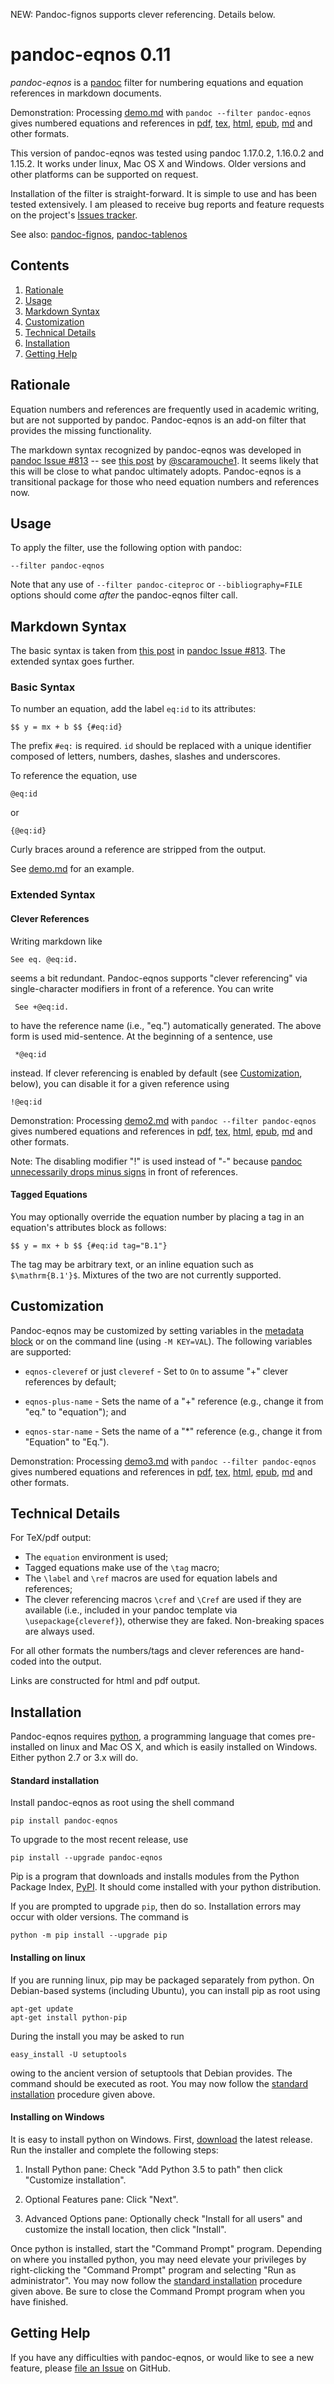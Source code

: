 

NEW: Pandoc-fignos supports clever referencing.  Details below.


pandoc-eqnos 0.11
=================

*pandoc-eqnos* is a [pandoc] filter for numbering equations and equation references in markdown documents.

Demonstration: Processing [demo.md] with `pandoc --filter pandoc-eqnos` gives numbered equations and references in [pdf], [tex], [html], [epub], [md] and other formats.

This version of pandoc-eqnos was tested using pandoc 1.17.0.2, 1.16.0.2 and 1.15.2.  It works under linux, Mac OS X and Windows.  Older versions and other platforms can be supported on request.

Installation of the filter is straight-forward.  It is simple to use and has been tested extensively.   I am pleased to receive bug reports and feature requests on the project's [Issues tracker].

See also: [pandoc-fignos], [pandoc-tablenos]

[pandoc]: http://pandoc.org/
[demo.md]: https://raw.githubusercontent.com/tomduck/pandoc-eqnos/master/demos/demo.md
[pdf]: https://raw.githubusercontent.com/tomduck/pandoc-eqnos/master/demos/out/demo.pdf
[tex]: https://raw.githubusercontent.com/tomduck/pandoc-eqnos/master/demos/out/demo.tex
[html]: https://rawgit.com/tomduck/pandoc-eqnos/master/demos/out/demo.html
[epub]: https://raw.githubusercontent.com/tomduck/pandoc-eqnos/master/demos/out/demo.epub
[md]: https://github.com/tomduck/pandoc-eqnos/blob/master/demos/out/demo.md
[Issues tracker]: https://github.com/tomduck/pandoc-eqnos/issues 
[pandoc-fignos]: https://github.com/tomduck/pandoc-fignos
[pandoc-tablenos]: https://github.com/tomduck/pandoc-tablenos 


Contents
--------

 1. [Rationale](#rationale)
 2. [Usage](#usage)
 3. [Markdown Syntax](#markdown-syntax)
 4. [Customization](#customization)
 5. [Technical Details](#technical-details)
 6. [Installation](#installation)
 7. [Getting Help](#getting-help)


Rationale
---------

Equation numbers and references are frequently used in academic writing, but are not supported by pandoc.  Pandoc-eqnos is an add-on filter that provides the missing functionality.

The markdown syntax recognized by pandoc-eqnos was developed in [pandoc Issue #813] -- see [this post] by [@scaramouche1].  It seems likely that this will be close to what pandoc ultimately adopts.  Pandoc-eqnos is a transitional package for those who need equation numbers and references now.

[pandoc Issue #813]: https://github.com/jgm/pandoc/issues/813
[this post]: https://github.com/jgm/pandoc/issues/813#issuecomment-70423503
[@scaramouche1]: https://github.com/scaramouche1


Usage
-----

To apply the filter, use the following option with pandoc:

    --filter pandoc-eqnos

Note that any use of `--filter pandoc-citeproc` or `--bibliography=FILE` options should come *after* the pandoc-eqnos filter call.


Markdown Syntax
---------------

The basic syntax is taken from [this post] in [pandoc Issue #813].  The extended syntax goes further.


### Basic Syntax ###

To number an equation, add the label `eq:id` to its attributes:

    $$ y = mx + b $$ {#eq:id}

The prefix `#eq:` is required. `id` should be replaced with a unique identifier composed of letters, numbers, dashes, slashes and underscores.

To reference the equation, use

    @eq:id

or

    {@eq:id}

Curly braces around a reference are stripped from the output.

See [demo.md] for an example.


### Extended Syntax ###

#### Clever References ####

Writing markdown like

    See eq. @eq:id.

seems a bit redundant.  Pandoc-eqnos supports "clever referencing" via single-character modifiers in front of a reference.  You can write

     See +@eq:id.

to have the reference name (i.e., "eq.") automatically generated.  The above form is used mid-sentence.  At the beginning of a sentence, use

     *@eq:id

instead.  If clever referencing is enabled by default (see [Customization](#customization), below), you can disable it for a given reference using

    !@eq:id

Demonstration: Processing [demo2.md] with `pandoc --filter pandoc-eqnos` gives numbered equations and references in [pdf][pdf2], [tex][tex2], [html][html2], [epub][epub2], [md][md2] and other formats.

Note: The disabling modifier "!" is used instead of "-" because [pandoc unnecessarily drops minus signs] in front of references.

[demo2.md]: https://raw.githubusercontent.com/tomduck/pandoc-eqnos/master/demos/demo2.md
[pdf2]: https://raw.githubusercontent.com/tomduck/pandoc-eqnos/master/demos/out/demo2.pdf
[tex2]: https://raw.githubusercontent.com/tomduck/pandoc-eqnos/master/demos/out/demo2.tex
[html2]: https://rawgit.com/tomduck/pandoc-eqnos/master/demos/out/demo2.html
[epub2]: https://raw.githubusercontent.com/tomduck/pandoc-eqnos/master/demos/out/demo2.epub
[md2]: https://github.com/tomduck/pandoc-eqnos/blob/master/demos/out/demo2.md
[pandoc unnecessarily drops minus signs]: https://github.com/jgm/pandoc/issues/2901


#### Tagged Equations ####

You may optionally override the equation number by placing a tag in an equation's attributes block as follows:

    $$ y = mx + b $$ {#eq:id tag="B.1"}

The tag may be arbitrary text, or an inline equation such as `$\mathrm{B.1'}$`.  Mixtures of the two are not currently supported.


Customization
-------------

Pandoc-eqnos may be customized by setting variables in the [metadata block] or on the command line (using `-M KEY=VAL`).  The following variables are supported:

  * `eqnos-cleveref` or just `cleveref` - Set to `On` to assume "+"
    clever references by default;

  * `eqnos-plus-name` - Sets the name of a "+" reference 
    (e.g., change it from "eq." to "equation"); and

  * `eqnos-star-name` - Sets the name of a "*" reference 
    (e.g., change it from "Equation" to "Eq.").

[metadata block]: http://pandoc.org/README.html#extension-yaml_metadata_block

Demonstration: Processing [demo3.md] with `pandoc --filter pandoc-eqnos` gives numbered equations and references in [pdf][pdf3], [tex][tex3], [html][html3], [epub][epub3], [md][md3] and other formats.

[demo3.md]: https://raw.githubusercontent.com/tomduck/pandoc-eqnos/master/demos/demo3.md
[pdf3]: https://raw.githubusercontent.com/tomduck/pandoc-eqnos/master/demos/out/demo3.pdf
[tex3]: https://raw.githubusercontent.com/tomduck/pandoc-eqnos/master/demos/out/demo3.tex
[html3]: https://rawgit.com/tomduck/pandoc-eqnos/master/demos/out/demo3.html
[epub3]: https://raw.githubusercontent.com/tomduck/pandoc-eqnos/master/demos/out/demo3.epub
[md3]: https://github.com/tomduck/pandoc-eqnos/blob/master/demos/out/demo3.md


Technical Details
-----------------

For TeX/pdf output:

  * The `equation` environment is used;
  * Tagged equations make use of the `\tag` macro;
  * The `\label` and `\ref` macros are used for equation labels and
    references;
  * The clever referencing macros `\cref` and `\Cref` are used
    if they are available (i.e., included in your pandoc template
    via `\usepackage{cleveref}`), otherwise they are faked. 
    Non-breaking spaces are always used.

For all other formats the numbers/tags and clever references are hand-coded into the output.

Links are constructed for html and pdf output.


Installation
------------

Pandoc-eqnos requires [python], a programming language that comes pre-installed on linux and Mac OS X, and which is easily installed on Windows.  Either python 2.7 or 3.x will do.

[python]: https://www.python.org/


#### Standard installation ####

Install pandoc-eqnos as root using the shell command

    pip install pandoc-eqnos

To upgrade to the most recent release, use

    pip install --upgrade pandoc-eqnos 

Pip is a program that downloads and installs modules from the Python Package Index, [PyPI].  It should come installed with your python distribution.

If you are prompted to upgrade `pip`, then do so.  Installation errors may occur with older versions.  The command is

    python -m pip install --upgrade pip

[PyPI]: https://pypi.python.org/pypi


#### Installing on linux ####

If you are running linux, pip may be packaged separately from python.  On Debian-based systems (including Ubuntu), you can install pip as root using

    apt-get update
    apt-get install python-pip

During the install you may be asked to run

    easy_install -U setuptools

owing to the ancient version of setuptools that Debian provides.  The command should be executed as root.  You may now follow the [standard installation] procedure given above.

[standard installation]: #standard-installation


#### Installing on Windows ####

It is easy to install python on Windows.  First, [download] the latest release.  Run the installer and complete the following steps:

 1. Install Python pane: Check "Add Python 3.5 to path" then
    click "Customize installation".

 2. Optional Features pane: Click "Next".

 3. Advanced Options pane: Optionally check "Install for all
    users" and customize the install location, then click "Install".

Once python is installed, start the "Command Prompt" program.  Depending on where you installed python, you may need elevate your privileges by right-clicking the "Command Prompt" program and selecting "Run as administrator".  You may now follow the [standard installation] procedure given above.  Be sure to close the Command Prompt program when you have finished.

[download]: https://www.python.org/downloads/windows/


Getting Help
------------

If you have any difficulties with pandoc-eqnos, or would like to see a new feature, please [file an Issue] on GitHub.

[file an issue]: https://github.com/tomduck/pandoc-eqnos/issues
